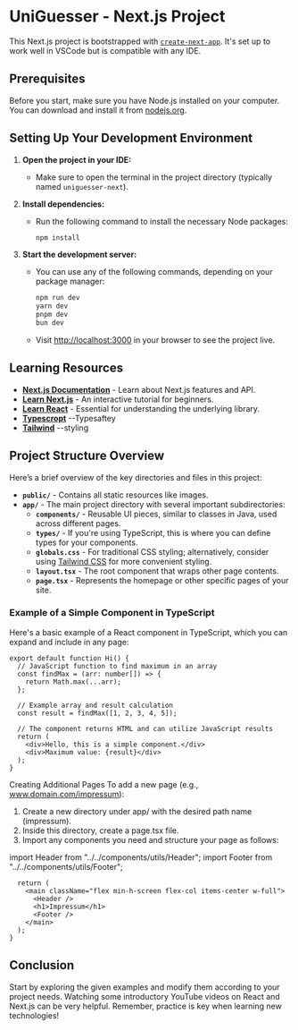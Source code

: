 # UniGuesser - Next.js Project

This Next.js project is bootstrapped with [`create-next-app`](https://github.com/vercel/next.js/tree/canary/packages/create-next-app). It's set up to work well in VSCode but is compatible with any IDE.

## Prerequisites

Before you start, make sure you have Node.js installed on your computer. You can download and install it from [nodejs.org](https://nodejs.org/).

## Setting Up Your Development Environment

1. **Open the project in your IDE:**
   - Make sure to open the terminal in the project directory (typically named `uniguesser-next`).

2. **Install dependencies:**
   - Run the following command to install the necessary Node packages:
     ```bash
     npm install
     ```

3. **Start the development server:**
   - You can use any of the following commands, depending on your package manager:
     ```bash
     npm run dev
     yarn dev
     pnpm dev
     bun dev
     ```
   - Visit [http://localhost:3000](http://localhost:3000) in your browser to see the project live.

## Learning Resources

- **[Next.js Documentation](https://nextjs.org/docs)** - Learn about Next.js features and API.
- **[Learn Next.js](https://nextjs.org/learn)** - An interactive tutorial for beginners.
- **[Learn React](https://react.dev/learn)** - Essential for understanding the underlying library.
- **[Typescropt](https://www.typescriptlang.org/docs/handbook/jsx.html)** --Typesaftey
- **[Tailwind](https://v2.tailwindcss.com/docs)** --styling
## Project Structure Overview

Here’s a brief overview of the key directories and files in this project:

- **`public/`** - Contains all static resources like images.
- **`app/`** - The main project directory with several important subdirectories:
  - **`components/`** - Reusable UI pieces, similar to classes in Java, used across different pages.
  - **`types/`** - If you're using TypeScript, this is where you can define types for your components.
  - **`globals.css`** - For traditional CSS styling; alternatively, consider using [Tailwind CSS](https://v2.tailwindcss.com/docs) for more convenient styling.
  - **`layout.tsx`** - The root component that wraps other page contents.
  - **`page.tsx`** - Represents the homepage or other specific pages of your site.

### Example of a Simple Component in TypeScript

Here's a basic example of a React component in TypeScript, which you can expand and include in any page:

```tsx
export default function Hi() {
  // JavaScript function to find maximum in an array
  const findMax = (arr: number[]) => {
    return Math.max(...arr);
  };

  // Example array and result calculation
  const result = findMax([1, 2, 3, 4, 5]);

  // The component returns HTML and can utilize JavaScript results
  return (
    <div>Hello, this is a simple component.</div>
    <div>Maximum value: {result}</div>
  );
}
```

Creating Additional Pages
To add a new page (e.g., www.domain.com/impressum):

1. Create a new directory under app/ with the desired path name (impressum).
2. Inside this directory, create a page.tsx file.
3. Import any components you need and structure your page as follows:

import Header from "../../components/utils/Header";
import Footer from "../../components/utils/Footer";

```export default function ImpressumPage() {
  return (
    <main className="flex min-h-screen flex-col items-center w-full">
      <Header />
      <h1>Impressum</h1>
      <Footer />
    </main>
  );
}
```

## Conclusion
Start by exploring the given examples and modify them according to your project needs. Watching some introductory YouTube videos on React and Next.js can be very helpful. Remember, practice is key when learning new technologies!
